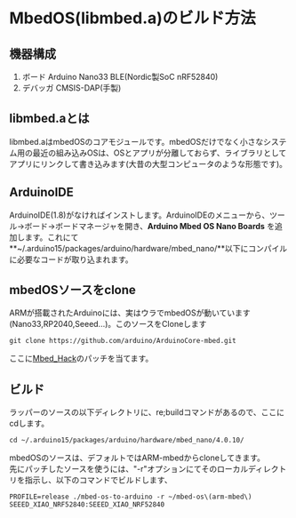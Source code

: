 # MbedOS(libmbed.a)のビルド方法

## 機器構成
1. ボード Arduino Nano33 BLE(Nordic製SoC nRF52840)
2. デバッガ CMSIS-DAP(手製)

## libmbed.aとは
libmbed.aはmbedOSのコアモジュールです。mbedOSだけでなく小さなシステム用の最近の組み込みOSは、OSとアプリが分離しておらず、ライブラリとしてアプリにリンクして書き込みます(大昔の大型コンピュータのような形態です)。

## ArduinoIDE  
ArduinoIDE(1.8)がなければインストします。ArduinoIDEのメニューから、ツール&rarr;ボード&rarr;ボードマネージャを開き、**Arduino Mbed OS Nano Boards** を追加します。これにて**~/.arduino15/packages/arduino/hardware/mbed_nano/**以下にコンパイルに必要なコードが取り込まれます。

## mbedOSソースをclone
ARMが搭載されたArduinoには、実はウラでmbedOSが動いています(Nano33,RP2040,Seeed...)。このソースをCloneします
~~~
git clone https://github.com/arduino/ArduinoCore-mbed.git  
~~~

ここに<a href="Mbed_Hack.md">Mbed_Hack</a>のパッチを当てます。

## ビルド
ラッパーのソースの以下ディレクトリに、re;buildコマンドがあるので、ここにcdします。
~~~
cd ~/.arduino15/packages/arduino/hardware/mbed_nano/4.0.10/
~~~
mbedOSのソースは、デフォルトではARM-mbedからcloneしてきます。  
先にパッチしたソースを使うには、"-r"オプションにてそのローカルディレクトリを指示し、以下のコマンドでビルドします、
~~~
PROFILE=release ./mbed-os-to-arduino -r ~/mbed-os\(arm-mbed\) SEEED_XIAO_NRF52840:SEEED_XIAO_NRF52840
~~~
